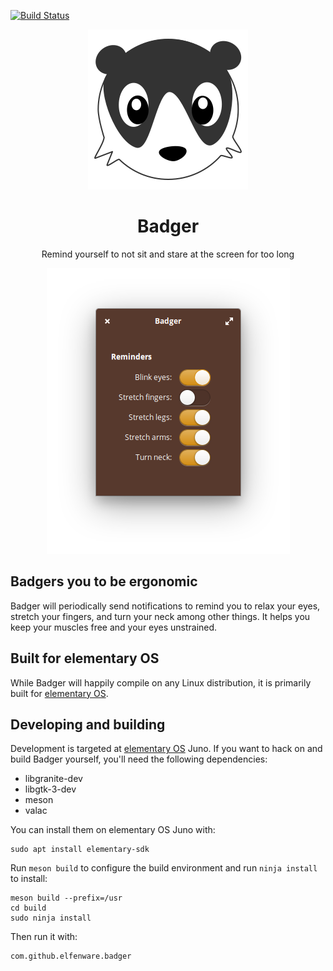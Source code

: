 [![Build Status](https://travis-ci.org/elfenware/badger.svg?branch=master)](https://travis-ci.org/elfenware/badger)

<p align="center">
    <img src="data/icons/128/com.github.elfenware.badger.svg" alt="Icon" />
</p>

<h1 align="center">Badger</h1>
<p align="center">Remind yourself to not sit and stare at the screen for too long</p>

<p align="center">
    <img src="data/window-screenshot.png" alt="Screenshot">
</p>


## Badgers you to be ergonomic

Badger will periodically send notifications to remind you to relax your eyes,
stretch your fingers, and turn your neck among other things. It helps you keep
your muscles free and your eyes unstrained.


## Built for elementary OS

While Badger will happily compile on any Linux distribution, it is primarily
built for [elementary OS].


## Developing and building

Development is targeted at [elementary OS] Juno. If you want to hack on and
build Badger yourself, you'll need the following dependencies:

* libgranite-dev
* libgtk-3-dev
* meson
* valac

You can install them on elementary OS Juno with:

```shell
sudo apt install elementary-sdk
```

Run `meson build` to configure the build environment and run `ninja install`
to install:

```shell
meson build --prefix=/usr
cd build
sudo ninja install
```

Then run it with:

```shell
com.github.elfenware.badger
```

[elementary OS]: https://elementary.io
